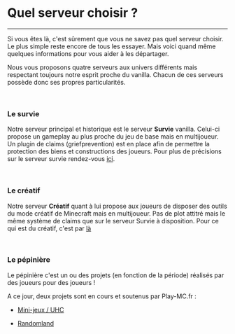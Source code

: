 # Quel serveur choisir ?

-----

Si vous êtes là, c'est sûrement que vous ne savez pas quel serveur choisir.  
Le plus simple reste encore de tous les essayer. Mais voici quand même quelques informations pour vous aider à les départager.

Nous vous proposons quatre serveurs aux univers différents mais respectant toujours notre esprit proche du vanilla. Chacun de ces serveurs possède donc ses propres particularités.

<br/>

### Le survie

Notre serveur principal et historique est le serveur **Survie** vanilla. Celui-ci propose un gameplay au plus proche du jeu de base mais en multijoueur. Un plugin de claims \(griefprevention\) est en place afin de permettre la protection des biens et constructions des joueurs. Pour plus de précisions sur le serveur survie rendez-vous [ici](https://guide.play-mc.fr/serveur-survie/generalites.html).

<br/>

### Le créatif

Notre serveur **Créatif** quant à lui propose aux joueurs de disposer des outils du mode créatif de Minecraft mais en multijoueur. Pas de plot attitré mais le même système de claims que sur le serveur Survie à disposition. Pour ce qui est du créatif, c'est par [là](https://guide.play-mc.fr/serveur-creatif/generalites.html)

<br/>

### Le pépinière

Le pépinière c'est un ou des projets (en fonction de la période) réalisés par des joueurs pour des joueurs ! 

A ce jour, deux projets sont en cours et soutenus par Play-MC.fr :

* [Mini-jeux / UHC](serveur-pepiniere/mini-jeux.md)

* [Randomland](serveur-pepiniere/randomland.md)

